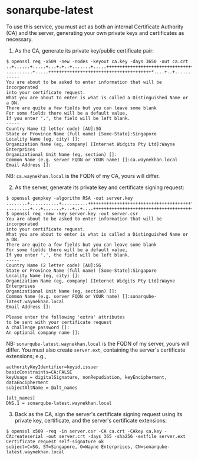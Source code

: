# sonarqube-latest

To use this service, you must act as both an internal Certificate Authority (CA) and the server, generating your own private keys and certificates as necessary.

1. As the CA, generate its private key/public certificate pair:

```text
$ openssl req -x509 -new -nodes -keyout ca.key -days 3650 -out ca.crt
..+......+.....+...+.+..+.......+.....+++++++++++++++++++++++++++++++++++++++*..+......+...+..............+.......+.........+..+...+++++++++++++++++++++++++++++++++++++++*.+.........+..+............+.+......+.....+...+......+.+...+.....+.+..+.........+.+..+......+.........+.+..+...+......+......+...+.+...+......+..+.......+..+.+............+.....+......+.......+..+.+.....+......+.+..+..................+...+....+........+...+..........+..+.........+.+..+..................+....+....................+....+.....+......+.+...+..+.......+.....+.......++++++
..........+.....+++++++++++++++++++++++++++++++++++++++*....+..+.......+........+.......+......+..+......+.+...+...+++++++++++++++++++++++++++++++++++++++*..+......+....+..+.+...+..+............+..........+...........+.+...................................+.+...+..+....+........+......+......+...............+.+..+...+.......+.....+.+.....+....+...+.....+..........+.........+.....+...+...+...+.........+......+.+.....++++++
-----
You are about to be asked to enter information that will be incorporated
into your certificate request.
What you are about to enter is what is called a Distinguished Name or a DN.
There are quite a few fields but you can leave some blank
For some fields there will be a default value,
If you enter '.', the field will be left blank.
-----
Country Name (2 letter code) [AU]:SG
State or Province Name (full name) [Some-State]:Singapore
Locality Name (eg, city) []:
Organization Name (eg, company) [Internet Widgits Pty Ltd]:Wayne Enterprises
Organizational Unit Name (eg, section) []:
Common Name (e.g. server FQDN or YOUR name) []:ca.waynekhan.local
Email Address []:
```

NB: `ca.waynekhan.local` is the FQDN of my CA, yours will differ.

2. As the server, generate its private key and certificate signing request:

```text
$ openssl genpkey -algorithm RSA -out server.key
........+...........+..........+++++++++++++++++++++++++++++++++++++++*......+++++++++++++++++++++++++++++++++++++++*.....+....+.....................+...+.....+.......+......+.....+....+...........+.......+..+....+..+...............+...........................+......+......+.+..............+.........+.+........+...+....+...........+.........+.+..+...+....+...........+..........+..+.............+...+.....+..........+.........+.................+.+........+......+.+..+...+.......+...........+..........+.....+.+......+.........+........+......+.+...+........+..................+......+.+.....+....+.....+...+.............+..+.......+...+..+....+...............+...........+...+.......+...+......+...........++++++
.........+...+.......+...+..+....+++++++++++++++++++++++++++++++++++++++*...+......+.....+.......+..+.+........+.+...+......+.....+......+.+.........+...+..+..........+...+.....+...+..........+...+++++++++++++++++++++++++++++++++++++++*......+...................+......+...........+......+...+..........+............+...+...............+.....+.........+.......+++++
$ openssl req -new -key server.key -out server.csr
You are about to be asked to enter information that will be incorporated
into your certificate request.
What you are about to enter is what is called a Distinguished Name or a DN.
There are quite a few fields but you can leave some blank
For some fields there will be a default value,
If you enter '.', the field will be left blank.
-----
Country Name (2 letter code) [AU]:SG
State or Province Name (full name) [Some-State]:Singapore
Locality Name (eg, city) []:
Organization Name (eg, company) [Internet Widgits Pty Ltd]:Wayne Enterprises
Organizational Unit Name (eg, section) []:
Common Name (e.g. server FQDN or YOUR name) []:sonarqube-latest.waynekhan.local
Email Address []:

Please enter the following 'extra' attributes
to be sent with your certificate request
A challenge password []:
An optional company name []:
```

NB: `sonarqube-latest.waynekhan.local` is the FQDN of my server, yours will differ. You must also create `server.ext`, containing the server's certificate extensions; e.g.,

```text
authorityKeyIdentifier=keyid,issuer
basicConstraints=CA:FALSE
keyUsage = digitalSignature, nonRepudiation, keyEncipherment, dataEncipherment
subjectAltName = @alt_names

[alt_names]
DNS.1 = sonarqube-latest.waynekhan.local
```

3. Back as the CA, sign the server's certificate signing request using its private key, certificate, and the server's certificate extensions:

```text
$ openssl x509 -req -in server.csr -CA ca.crt -CAkey ca.key -CAcreateserial -out server.crt -days 365 -sha256 -extfile server.ext
Certificate request self-signature ok
subject=C=SG, ST=Singapore, O=Wayne Enterprises, CN=sonarqube-latest.waynekhan.local
```
